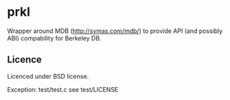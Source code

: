 prkl
====

Wrapper around MDB (http://symas.com/mdb/) to provide API (and possibly ABI) compability for Berkeley DB.


Licence
-------

Licenced under BSD license.

Exception: test/test.c see test/LICENSE
